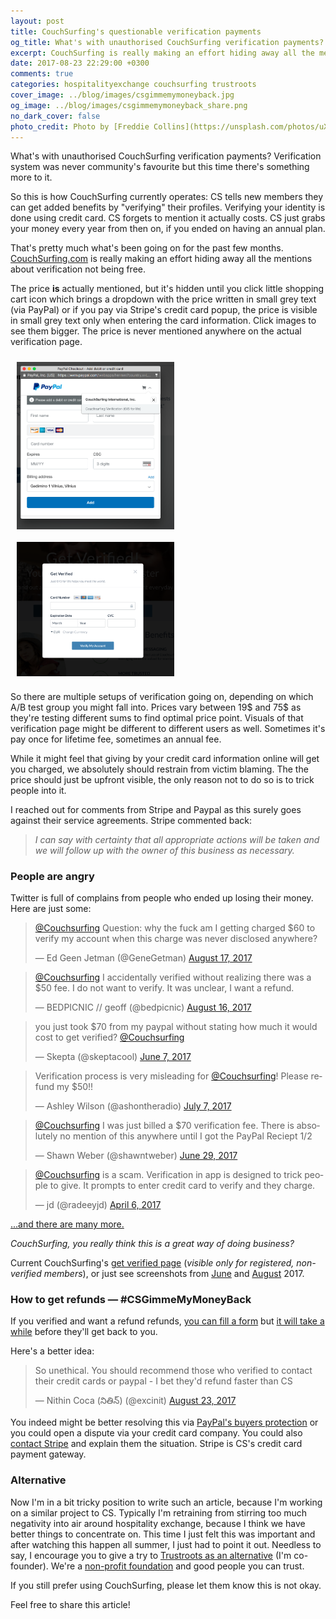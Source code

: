 ```yaml
---
layout: post
title: CouchSurfing's questionable verification payments
og_title: What's with unauthorised CouchSurfing verification payments?
excerpt: CouchSurfing is really making an effort hiding away all the mentions about verification not being free and people are angry.
date: 2017-08-23 22:29:00 +0300
comments: true
categories: hospitalityexchange couchsurfing trustroots
cover_image: ../blog/images/csgimmemymoneyback.jpg
og_image: ../blog/images/csgimmemymoneyback_share.png
no_dark_cover: false
photo_credit: Photo by [Freddie Collins](https://unsplash.com/photos/uXWPg9uMwt8)
---
```


<span class="lead">What's with unauthorised CouchSurfing verification payments? Verification system was never community's favourite but this time there's something more to it.</span>

So this is how CouchSurfing currently operates: CS tells new members they can get added benefits by "verifying" their profiles. Verifying your identity is done using credit card. CS forgets to mention it actually costs. CS just grabs your money every year from then on, if you ended on having an annual plan.

That's pretty much what's been going on for the past few months. [CouchSurfing.com](https://www.couchsurfing.com) is really making an effort hiding away all the mentions about verification not being free.

The price <b>is</b> actually mentioned, but it's hidden until you click little shopping cart icon which brings a dropdown with the price written in small grey text (via PayPal) or if you pay via Stripe's credit card popup, the price is visible in small grey text only when entering the card information. Click images to see them bigger. The price is never mentioned anywhere on the actual verification page.

<div class="clearfix" style="overflow: hidden;">
<a href="/blog/images/cs-verification-paypal-06-2017.png" class="lightbox"><img src="/blog/images/cs-verification-paypal-06-2017.png" alt="CouchSurfing verification via PayPal, screenshot" class="img-responsive" style="
  max-width: 50%;
  float: left;
  padding: 10px;
"></a>
<a href="/blog/images/cs-verification-stripe-06-2017.png" class="lightbox"><img src="/blog/images/cs-verification-stripe-06-2017.png" alt="CouchSurfing verification via credit card, screenshot" class="img-responsive" style="
  max-width: 50%;
  float: left;
  padding: 10px;
"></a>
</div>

So there are multiple setups of verification going on, depending on which A/B test group you might fall into. Prices vary between 19$ and 75$ as they're testing different sums to find optimal price point. Visuals of that verification page might be different to different users as well. Sometimes it's pay once for lifetime fee, sometimes an annual fee.

While it might feel that giving by your credit card information online will get you charged, we absolutely should restrain from victim blaming. The the price should just be upfront visible, the only reason not to do so is to trick people into it.

I reached out for comments from Stripe and Paypal as this surely goes against their service agreements. Stripe commented back:

<blockquote><em>I can say with certainty that all appropriate actions will be taken and we will follow up with the owner of this business as necessary.</em></blockquote>


<h3>People are angry</h3>

Twitter is full of complains from people who ended up losing their money. Here are just some:

<blockquote class="twitter-tweet" data-partner="tweetdeck"><p lang="en" dir="ltr"><a href="https://twitter.com/Couchsurfing">@Couchsurfing</a> Question: why the fuck am I getting charged $60 to verify my account when this charge was never disclosed anywhere?</p>&mdash; Ed Geen Jetman (@GeneGetman) <a href="https://twitter.com/GeneGetman/status/898307334870532096">August 17, 2017</a></blockquote>

<blockquote class="twitter-tweet" data-partner="tweetdeck"><p lang="en" dir="ltr"><a href="https://twitter.com/Couchsurfing">@Couchsurfing</a> I accidentally verified without realizing there was a $50 fee. I do not want to verify. It was unclear, I want a refund.</p>&mdash; BEDPICNIC // geoff (@bedpicnic) <a href="https://twitter.com/bedpicnic/status/897946851546079232">August 16, 2017</a></blockquote>

<blockquote class="twitter-tweet" data-lang="en"><p lang="en" dir="ltr">you just took $70 from my paypal without stating how much it would cost to get verified? <a href="https://twitter.com/Couchsurfing">@Couchsurfing</a></p>&mdash; Skepta (@skeptacool) <a href="https://twitter.com/skeptacool/status/872421233316343808">June 7, 2017</a></blockquote>

<blockquote class="twitter-tweet" data-lang="en"><p lang="en" dir="ltr">Verification process is very misleading for <a href="https://twitter.com/Couchsurfing">@Couchsurfing</a>! Please refund my $50!!</p>&mdash; Ashley Wilson (@ashontheradio) <a href="https://twitter.com/ashontheradio/status/883420558108618752">July 7, 2017</a></blockquote>

<blockquote class="twitter-tweet" data-lang="en"><p lang="en" dir="ltr"><a href="https://twitter.com/Couchsurfing">@Couchsurfing</a> I was just billed a $70 verification fee. There is absolutely no mention of this anywhere until I got the PayPal Reciept 1/2</p>&mdash; Shawn Weber (@shawntweber) <a href="https://twitter.com/shawntweber/status/880276396861300737">June 29, 2017</a></blockquote>

<blockquote class="twitter-tweet" data-lang="en"><p lang="en" dir="ltr"><a href="https://twitter.com/Couchsurfing">@Couchsurfing</a> is a scam. Verification in app is designed to trick people to give. It prompts to enter credit card to verify and they charge.</p>&mdash; jd (@radeeyjd) <a href="https://twitter.com/radeeyjd/status/850023826431787008">April 6, 2017</a></blockquote>

<a href="https://twitter.com/i/moments/900365776133206016">...and there are many more.</a>

<em>CouchSurfing, you really think this is a great way of doing business?</em>

Current CouchSurfing's <a href="https://www.couchsurfing.com/get_verified">get verified page</a> (<em>visible only for registered, non-verified members</em>), or just see screenshots from <a href="/blog/images/cs-get-verified-page-06-2017.png">June</a> and <a href="/blog/images/cs-get-verified-page-08-2017.png">August</a> 2017.

<h3>How to get refunds — #CSGimmeMyMoneyBack</h3>

If you verified and want a refund refunds, <a href="https://support.couchsurfing.org/hc/en-us/articles/214633027-Verification-Payment-Questions">you can fill a form</a> but <a href="https://twitter.com/Marionfyrd/status/899341152754839557">it will take a while</a> before they'll get back to you.

Here's a better idea:

<blockquote class="twitter-tweet" data-lang="en"><p lang="en" dir="ltr">So unethical. You should recommend those who verified to contact their credit cards or paypal - I bet they&#39;d refund faster than CS</p>&mdash; Nithin Coca (నితిన్) (@excinit) <a href="https://twitter.com/excinit/status/900475343760379904">August 23, 2017</a></blockquote>

You indeed might be better resolving this via <a href="https://www.paypal.com/us/webapps/mpp/paypal-safety-and-security">PayPal's buyers protection</a> or you could open a dispute via your credit card company. You could also <a href="https://support.stripe.com/email?skip_login=true">contact Stripe</a> and explain them the situation. Stripe is CS's credit card payment gateway.

<h3>Alternative</h3>

Now I'm in a bit tricky position to write such an article, because I'm working on a similar project to CS. Typically I'm retraining from stirring too much negativity into air around hospitality exchange, because I think we have better things to concentrate on. This time I just felt this was important and after watching this happen all summer, I just had to point it out. Needless to say, I encourage you to give a try to <a href="https://www.trustroots.org/">Trustroots as an alternative</a> (I'm co-founder). We're a <a href="https://www.trustroots.org/foundation">non-profit foundation</a> and good people you can trust.

If you still prefer using CouchSurfing, please let them know this is not okay.

Feel free to share this article!
